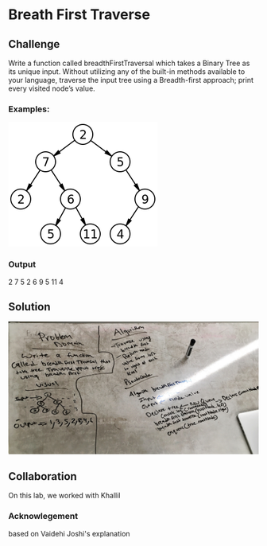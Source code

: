 # Breath First Traverse
## Challenge

Write a function called breadthFirstTraversal which takes a Binary Tree as its unique input. Without utilizing any of the built-in methods available to your language, traverse the input tree using a Breadth-first approach; print every visited node’s value.

### Examples:

![binary-tree](assets/binary-tree.png)

### Output 
2 7 5 2 6 9 5 11  4




## Solution

![whiteboard17](assets/whiteboard17.jpg)

## Collaboration

On this lab, we worked with Khallil

### Acknowlegement

based on Vaidehi Joshi's explanation
